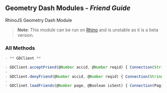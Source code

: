 ## Geometry Dash Modules - _Friend Guide_
RhinoJS Geometry Dash Module
> **Note**: This module can be run on [Rhino](https://developer.mozilla.org/ko/docs/Rhino) and is unstable as it is a beta version.

### All Methods
```javascript
- ** GDClient **

- GDClient.acceptFriend(@Number accid, @Number reqid) { Connection(String) }
-
- GDClient.denyFriend(@Number accid, @Number reqid) { Connection(String) }
-
- GDClinet.loadFriends(@Number page, @Boolean isSent) { Connection(Paginator) }
```

